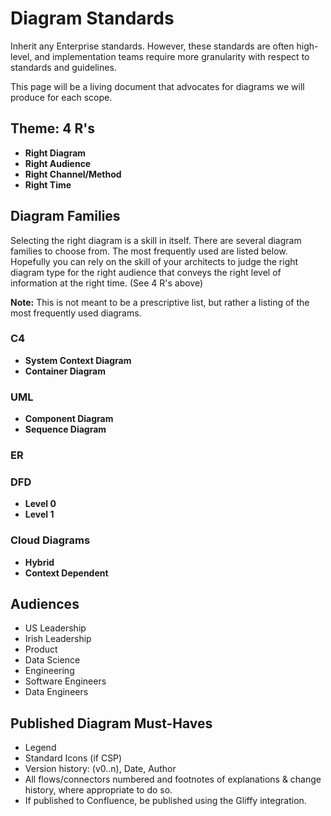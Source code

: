 
# Diagram Standards

Inherit any Enterprise standards. However, these standards are often high-level, and implementation teams require more granularity with respect to standards and guidelines.

This page will be a living document that advocates for diagrams we will produce for each scope.

## Theme: 4 R's

- **Right Diagram**
- **Right Audience**
- **Right Channel/Method**
- **Right Time**

## Diagram Families

Selecting the right diagram is a skill in itself. There are several diagram families to choose from. The most frequently used are listed below. Hopefully you can rely on the skill of your architects to judge the right diagram type for the right audience that conveys the right level of information at the right time. (See 4 R's above)

**Note:** This is not meant to be a prescriptive list, but rather a listing of the most frequently used diagrams.

### C4
- **System Context Diagram**
- **Container Diagram**

### UML
- **Component Diagram**
- **Sequence Diagram**

### ER

### DFD
- **Level 0**
- **Level 1**

### Cloud Diagrams
- **Hybrid**
- **Context Dependent**

## Audiences
- US Leadership
- Irish Leadership
- Product
- Data Science
- Engineering
- Software Engineers
- Data Engineers

## Published Diagram Must-Haves
- Legend
- Standard Icons (if CSP)
- Version history: (v0..n), Date, Author
- All flows/connectors numbered and footnotes of explanations & change history, where appropriate to do so.
- If published to Confluence, be published using the Gliffy integration.
